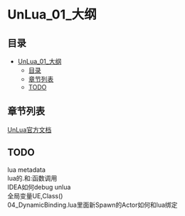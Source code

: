 # UnLua_01_大纲
## 目录
- [UnLua_01_大纲](#unlua_01_大纲)
    - [目录](#目录)
    - [章节列表](#章节列表)
    - [TODO](#todo)

## 章节列表
[UnLua官方文档](https://github.com/Tencent/UnLua)  

## TODO
lua metadata  
lua的.和:函数调用  
IDEA如何debug unlua  
全局变量UE,Class()  
04_DynamicBinding.lua里面新Spawn的Actor如何和lua绑定  
